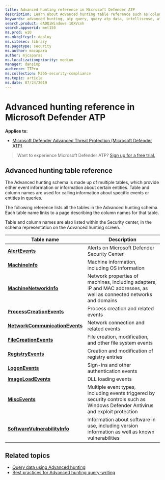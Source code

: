 ```yaml
---
title: Advanced hunting reference in Microsoft Defender ATP
description: Learn about Advanced hunting table reference such as column name, data type, and description
keywords: advanced hunting, atp query, query atp data, intellisense, atp telemetry, events, events telemetry, azure log analytics, column name, data type, description
search.product: eADQiWindows 10XVcnh
search.appverid: met150
ms.prod: w10
ms.mktglfcycl: deploy
ms.sitesec: library
ms.pagetype: security
ms.author: macapara
author: mjcaparas
ms.localizationpriority: medium
manager: dansimp
audience: ITPro
ms.collection: M365-security-compliance 
ms.topic: article
ms.date: 07/24/2019
---
```


# Advanced hunting reference in Microsoft Defender ATP

**Applies to:**

- [Microsoft Defender Advanced Threat Protection (Microsoft Defender ATP)](https://go.microsoft.com/fwlink/p/?linkid=2069559)

>Want to experience Microsoft Defender ATP? [Sign up for a free trial.](https://www.microsoft.com/en-us/WindowsForBusiness/windows-atp?ocid=docs-wdatp-advancedhuntingref-abovefoldlink)

## Advanced hunting table reference

The Advanced hunting schema is made up of multiple tables, which provide either event information or information about certain entities. Table and column names are used for calling information about specific events or entities in queries.

The following reference lists all the tables in the Advanced hunting schema. Each table name links to a page describing the column names for that table.

Table and column names are also listed within the Security center, in the schema representation on the Advanced hunting screen.

| Table name | Description |
|------------|-------------|
| **[AlertEvents]()** | Alerts on Microsoft Defender Security Center |
| **[MachineInfo]()** | Machine information, including OS information |
| **[MachineNetworkInfo]()** | Network properties of machines, including adapters, IP and MAC addresses, as well as connected networks and domains |
| **[ProcessCreationEvents]()** | Process creation and related events |
| **[NetworkCommunicationEvents]()** | Network connection and related events |
| **[FileCreationEvents]()** | File creation, modification, and other file system events |
| **[RegistryEvents]()** | Creation and modification of registry entries |
| **[LogonEvents]()** | Sign-ins and other authentication events |
| **[ImageLoadEvents]()** | DLL loading events |
| **[MiscEvents]()** | Multiple event types, including events triggered by security controls such as Windows Defender Antivirus and exploit protection |
| **[SoftwareVulnerabilityInfo]()** | Information about software in use, including version information as well as known vulnerabilities |

## Related topics
- [Query data using Advanced hunting](advanced-hunting.md)
- [Best practices for Advanced hunting query-writing](advanced-hunting-best-practices.md)